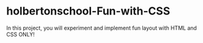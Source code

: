 # holbertonschool-Fun-with-CSS

In this project, you will experiment and implement fun layout with HTML and CSS ONLY!
